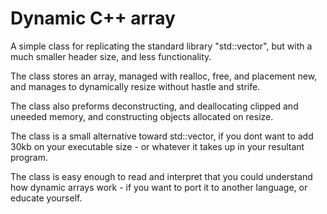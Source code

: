 # Dynamic C++ array


A simple class for replicating the standard library "std::vector", but with a much smaller header size, and less functionality.

The class stores an array, managed with realloc, free, and placement new, and manages to dynamically resize without hastle and strife.

The class also preforms deconstructing, and deallocating clipped and uneeded memory, and constructing objects allocated on resize.

The class is a small alternative toward std::vector, if you dont want to add 30kb on your executable size - or whatever it takes up in your resultant program.

The class is easy enough to read and interpret that you could understand how dynamic arrays work - if you want to port it to another language, or educate yourself.
